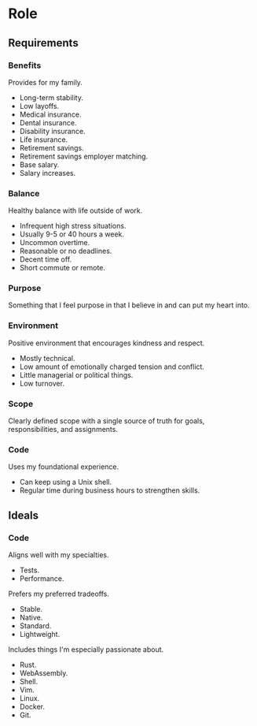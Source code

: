 # Role

## Requirements

### Benefits

Provides for my family.

- Long-term stability.
- Low layoffs.
- Medical insurance.
- Dental insurance.
- Disability insurance.
- Life insurance.
- Retirement savings.
- Retirement savings employer matching.
- Base salary.
- Salary increases.

### Balance

Healthy balance with life outside of work.

- Infrequent high stress situations.
- Usually 9-5 or 40 hours a week.
- Uncommon overtime.
- Reasonable or no deadlines.
- Decent time off.
- Short commute or remote.

### Purpose

Something that I feel purpose in that I believe in and can put my heart into.

### Environment

Positive environment that encourages kindness and respect.

- Mostly technical.
- Low amount of emotionally charged tension and conflict.
- Little managerial or political things.
- Low turnover.

### Scope

Clearly defined scope with a single source of truth for goals, responsibilities, and assignments.

### Code

Uses my foundational experience.

- Can keep using a Unix shell.
- Regular time during business hours to strengthen skills.

## Ideals

### Code

Aligns well with my specialties.

- Tests.
- Performance.

Prefers my preferred tradeoffs.

- Stable.
- Native.
- Standard.
- Lightweight.

Includes things I'm especially passionate about.

- Rust.
- WebAssembly.
- Shell.
- Vim.
- Linux.
- Docker.
- Git.
